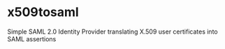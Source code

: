 x509tosaml
==========

Simple SAML 2.0 Identity Provider translating X.509 user certificates into SAML assertions
